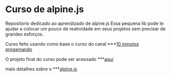 # Curso de alpine.js
Repositório dedicado ao aprendizado de alpine.js
Essa pequena lib pode te ajudar a colocar um pouco de reatividade em seus projetos sem precisar de grandes esforços.

Curso feito usando como base o curso do canal ***[10 minutos progamando](https://www.youtube.com/playlist?list=PLs4YDKCLLrp-8DyeKNOZ4DJVQu-ue74JB)  

O projeto final do curso pode ser acessado ***[aqui](https://project-rick-and-morty-api.jandemasmo.com/)

mais detalhes sobre o ***[alpine.js](https://github.com/alpinejs/alpine)


